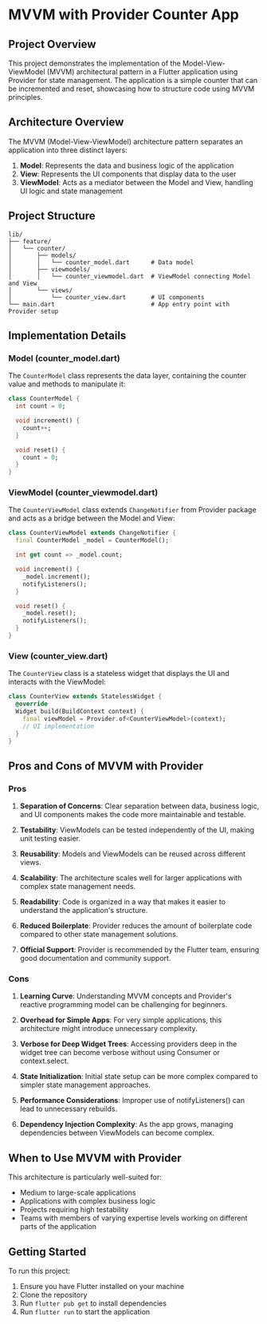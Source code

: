 # MVVM with Provider Counter App

## Project Overview

This project demonstrates the implementation of the Model-View-ViewModel (MVVM) architectural pattern in a Flutter application using Provider for state management. The application is a simple counter that can be incremented and reset, showcasing how to structure code using MVVM principles.

## Architecture Overview

The MVVM (Model-View-ViewModel) architecture pattern separates an application into three distinct layers:

1. **Model**: Represents the data and business logic of the application
2. **View**: Represents the UI components that display data to the user
3. **ViewModel**: Acts as a mediator between the Model and View, handling UI logic and state management

## Project Structure

```
lib/
├── feature/
│   └── counter/
│       ├── models/
│       │   └── counter_model.dart      # Data model
│       ├── viewmodels/
│       │   └── counter_viewmodel.dart  # ViewModel connecting Model and View
│       └── views/
│           └── counter_view.dart       # UI components
└── main.dart                           # App entry point with Provider setup
```

## Implementation Details

### Model (counter_model.dart)

The `CounterModel` class represents the data layer, containing the counter value and methods to manipulate it:

```dart
class CounterModel {
  int count = 0;

  void increment() {
    count++;
  }

  void reset() {
    count = 0;
  }
}
```

### ViewModel (counter_viewmodel.dart)

The `CounterViewModel` class extends `ChangeNotifier` from Provider package and acts as a bridge between the Model and View:

```dart
class CounterViewModel extends ChangeNotifier {
  final CounterModel _model = CounterModel();

  int get count => _model.count;

  void increment() {
    _model.increment();
    notifyListeners();
  }

  void reset() {
    _model.reset();
    notifyListeners();
  }
}
```

### View (counter_view.dart)

The `CounterView` class is a stateless widget that displays the UI and interacts with the ViewModel:

```dart
class CounterView extends StatelessWidget {
  @override
  Widget build(BuildContext context) {
    final viewModel = Provider.of<CounterViewModel>(context);
    // UI implementation
  }
}
```

## Pros and Cons of MVVM with Provider

### Pros

1. **Separation of Concerns**: Clear separation between data, business logic, and UI components makes the code more maintainable and testable.

2. **Testability**: ViewModels can be tested independently of the UI, making unit testing easier.

3. **Reusability**: Models and ViewModels can be reused across different views.

4. **Scalability**: The architecture scales well for larger applications with complex state management needs.

5. **Readability**: Code is organized in a way that makes it easier to understand the application's structure.

6. **Reduced Boilerplate**: Provider reduces the amount of boilerplate code compared to other state management solutions.

7. **Official Support**: Provider is recommended by the Flutter team, ensuring good documentation and community support.

### Cons

1. **Learning Curve**: Understanding MVVM concepts and Provider's reactive programming model can be challenging for beginners.

2. **Overhead for Simple Apps**: For very simple applications, this architecture might introduce unnecessary complexity.

3. **Verbose for Deep Widget Trees**: Accessing providers deep in the widget tree can become verbose without using Consumer or context.select.

4. **State Initialization**: Initial state setup can be more complex compared to simpler state management approaches.

5. **Performance Considerations**: Improper use of notifyListeners() can lead to unnecessary rebuilds.

6. **Dependency Injection Complexity**: As the app grows, managing dependencies between ViewModels can become complex.

## When to Use MVVM with Provider

This architecture is particularly well-suited for:

- Medium to large-scale applications
- Applications with complex business logic
- Projects requiring high testability
- Teams with members of varying expertise levels working on different parts of the application

## Getting Started

To run this project:

1. Ensure you have Flutter installed on your machine
2. Clone the repository
3. Run `flutter pub get` to install dependencies
4. Run `flutter run` to start the application
